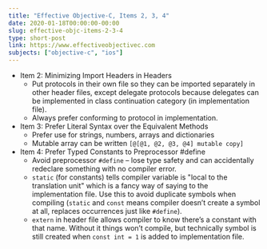 ```yaml
---
title: "Effective Objective-C, Items 2, 3, 4"
date: 2020-01-18T00:00:00-00:00
slug: effective-objc-items-2-3-4
type: short-post
link: https://www.effectiveobjectivec.com
subjects: ["objective-c", "ios"]
---
```


* Item 2: Minimizing Import Headers in Headers
    * Put protocols in their own file so they can be imported separately in other header files, except delegate protocols because delegates can be implemented in class continuation category (in implementation file).
    * Always prefer conforming to protocol in implementation.
* Item 3: Prefer Literal Syntax over the Equivalent Methods
    * Prefer use for strings, numbers, arrays and dictionaries
    * Mutable array can be written `[@[@1, @2, @3, @4] mutable copy]`
* Item 4: Prefer Typed Constants to Preprocessor #define
    * Avoid preprocessor `#define` – lose type safety and can accidentally redeclare something with no compiler error.
    * `static` (for constants) tells compiler variable is "local to the translation unit" which is a fancy way of saying to the implementation file. Use this to avoid duplicate symbols when compiling (`static` and `const` means compiler doesn’t create a symbol at all, replaces occurrences just like `#define`).
    * `extern` in header file allows compiler to know there’s a constant with that name. Without it things won’t compile, but technically symbol is still created when `const int = 1` is added to implementation file.
